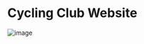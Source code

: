 # Cycling Club Website

![image](https://github.com/reun100e/CyclingClub-website/assets/47780896/1f1c17ee-3544-4c6f-b95c-ddb4b0dcd866)
